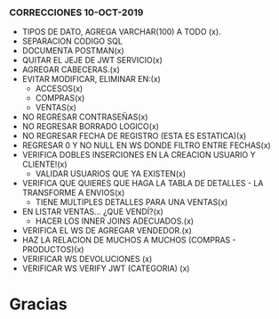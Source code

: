 ### CORRECCIONES 10-OCT-2019

- TIPOS DE DATO, AGREGA VARCHAR(100) A TODO (x).
- SEPARACION CODIGO SQL
- DOCUMENTA POSTMAN(x)
- QUITAR EL JEJE DE JWT SERVICIO(x)
- AGREGAR CABECERAS.(x)
- EVITAR MODIFICAR, ELIMINAR EN:(x)
  - ACCESOS(x)
  - COMPRAS(x)
  - VENTAS(x)
- NO REGRESAR CONTRASEÑAS(x)
- NO REGRESAR BORRADO LOGICO(x)
- NO REGRESAR FECHA DE REGISTRO (ESTA ES ESTATICA)(x)
- REGRESAR 0 Y NO NULL EN WS DONDE FILTRO ENTRE FECHAS(x)
- VERIFICA DOBLES INSERCIONES EN LA CREACION USUARIO Y CLIENTE!(x)
  - VALIDAR USUARIOS QUE YA EXISTEN(x)
- VERIFICA QUE QUIERES QUE HAGA LA TABLA DE DETALLES - LA TRANSFORME A ENVIOS(x)
  - TIENE MULTIPLES DETALLES PARA UNA VENTAS(x)
- EN LISTAR VENTAS... ¿QUE VENDÍ?(x)
  - HACER LOS INNER JOINS ADECUADOS.(x)
- VERIFICA EL WS DE AGREGAR VENDEDOR.(x)
- HAZ LA RELACION DE MUCHOS A MUCHOS (COMPRAS - PRODUCTOS)(x)
- VERIFICAR WS DEVOLUCIONES (x)
- VERIFICAR WS VERIFY JWT (CATEGORIA) (x)

# Gracias
